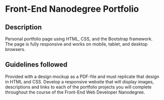 # Front-End Nanodegree Portfolio

## Description
Personal portfolio page using HTML, CSS, and the Bootstrap framework. The page is fully responsive and works on mobile, tablet, and desktop browsers.

## Guidelines followed
Provided with a design mockup as a PDF-file and must replicate that design in HTML and CSS. 
Develop a responsive website that will display images, descriptions and links to each of the portfolio projects you will complete throughout the course of the Front-End Web Developer Nanodegree.
